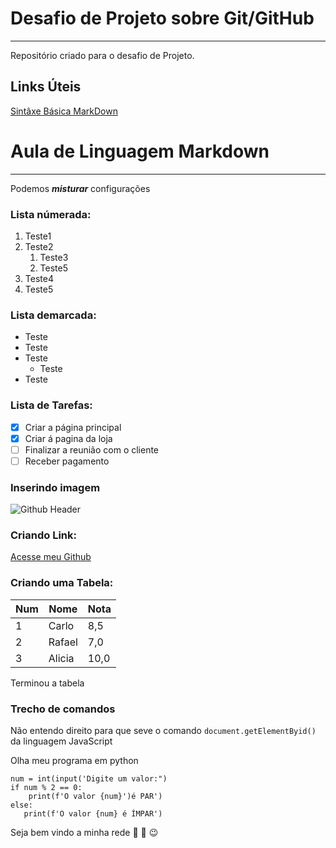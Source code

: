 # Desafio de Projeto sobre Git/GitHub 
---
Repositório criado para o desafio de Projeto.

## Links Úteis
[Sintâxe Básica MarkDown](https://www.markdownguide.org/basic-syntax/)

# Aula de Linguagem Markdown
***
Podemos __*misturar*__ configurações

### Lista númerada:

1. Teste1
2. Teste2
   1. Teste3
   2. Teste5
4. Teste4
5. Teste5

### Lista demarcada:

* Teste
* Teste
* Teste
   * Teste
 * Teste

### Lista de Tarefas:
- [x] Criar a página principal
- [x] Criar á pagina da loja
- [ ] Finalizar a reunião com o cliente
- [ ] Receber pagamento

### Inserindo imagem
![Github Header](https://github.com/Carlos-Moraes2/dio-desafio-github-repositorio/assets/113129034/5dd5fe5e-02f7-4124-8ded-969fcbf6796c)

### Criando Link:
[Acesse meu Github](https://github.com/Carlos-Moraes2)

### Criando uma Tabela:
Num | Nome | Nota
---|---|---
1 | Carlo| 8,5
2 | Rafael| 7,0
3 | Alicia| 10,0

Terminou a tabela

### Trecho de comandos

Não entendo direito para que seve o comando `document.getElementByid()` da linguagem JavaScript

Olha meu programa em python
``` 
num = int(input('Digite um valor:")
if num % 2 == 0:
    print(f'O valor {num}')é PAR')
else:
   print(f'O valor {num} é ÍMPAR')
``` 

Seja bem vindo a minha rede 🖖 🦅 😉
